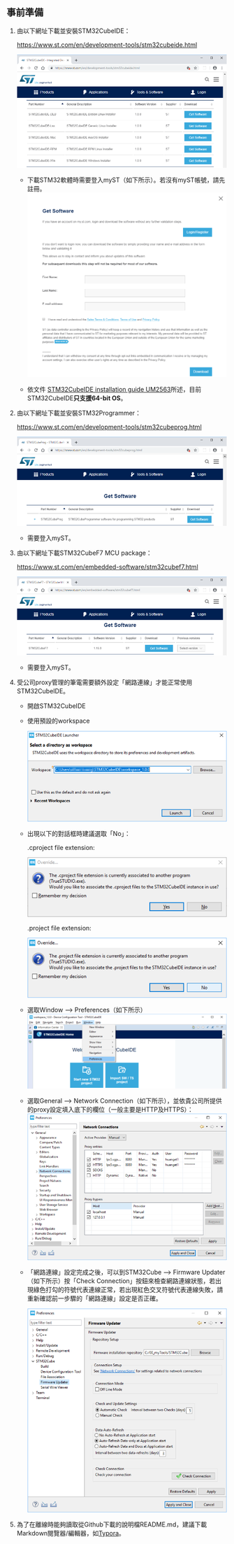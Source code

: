 ## 事前準備

1. 由以下網址下載並安裝STM32CubeIDE：

   https://www.st.com/en/development-tools/stm32cubeide.html

   ![](docs/imgs/Download_STM32CubeIDE.png)

   * 下載STM32軟體時需要登入myST（如下所示）。若沒有myST帳號，請先註冊。
    ![](docs/imgs/ST_Registration.png)
     
   * 依文件 [STM32CubeIDE installation guide UM2563](https://www.st.com/resource/en/user_manual/dm00603964.pdf)所述，目前STM32CubeIDE**只支援64-bit OS**。

      

2. 由以下網址下載並安裝STM32Programmer：

   https://www.st.com/en/development-tools/stm32cubeprog.html

   ![](docs/imgs/Download_STM32CubeProgrammer.png)

   * 需要登入myST。

     

3. 由以下網址下載STM32CubeF7 MCU package：

   https://www.st.com/en/embedded-software/stm32cubef7.html

   ![](docs/imgs/Download_STM32CubeF7.png)

   * 需要登入myST。

     

4. 受公司proxy管理的筆電需要額外設定「網路連線」才能正常使用STM32CubeIDE。 

   * 開啟STM32CubeIDE
   
   * 使用預設的workspace
   
     ![](/docs/imgs/STM32CubeIDE_Launcher.png)
   
   * 出現以下的對話框時建議選取「No」：

     .cproject file extension:
     
     ![](/docs/imgs/STM32CubeIDE_Override_File_Extension.png)
     
     .project file extension:
     
     ![](/docs/imgs/STM32CubeIDE_Override_File_Extension_2.png)
   
   * 選取Window --> Preferences（如下所示）
     ![](docs/imgs/STM32CubeIDE_Proxy_1.png)
   * 選取General --> Network Connection（如下所示），並依貴公司所提供的proxy設定填入底下的欄位（一般主要是HTTP及HTTPS）：
     ![](docs/imgs/STM32CubeIDE_Proxy_2.png)
   
   * 「網路連線」設定完成之後，可以到STM32Cube --> Firmware Updater（如下所示）按「Check Connection」按鈕來檢查網路連線狀態，若出現綠色打勾的符號代表連線正常，若出現紅色交叉符號代表連線失敗，請重新確認前一步驟的「網路連線」設定是否正確。
   
     ![](docs/imgs/STM32CubeIDE_Proxy_3.png)



5. 為了在離線時能夠讀取從Github下載的說明檔README.md，建議下載Markdown閱覽器/編輯器，如[Typora](https://typora.io/)。